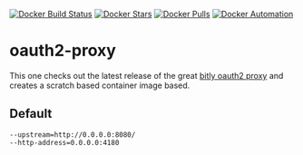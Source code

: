 [![Docker Build Status](https://img.shields.io/docker/build/flavioaiello/oauth2-proxy.svg)](https://hub.docker.com/r/flavioaiello/oauth2-proxy/)
[![Docker Stars](https://img.shields.io/docker/stars/flavioaiello/oauth2-proxy.svg)](https://hub.docker.com/r/flavioaiello/oauth2-proxy/)
[![Docker Pulls](https://img.shields.io/docker/pulls/flavioaiello/oauth2-proxy.svg)](https://hub.docker.com/r/flavioaiello/oauth2-proxy/)
[![Docker Automation](https://img.shields.io/docker/automated/flavioaiello/oauth2-proxy.svg)](https://hub.docker.com/r/flavioaiello/oauth2-proxy/)

# oauth2-proxy
This one checks out the latest release of the great [bitly oauth2 proxy](https://github.com/bitly/oauth2_proxy) and creates a scratch based container image based.

## Default
```
--upstream=http://0.0.0.0:8080/
--http-address=0.0.0.0:4180
```
